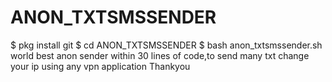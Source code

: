 # ANON_TXTSMSSENDER
$ pkg install git
$ cd ANON_TXTSMSSENDER
$ bash anon_txtsmssender.sh
world best anon sender within 30 lines of code,to send many txt change your ip using any vpn application 
Thankyou 
